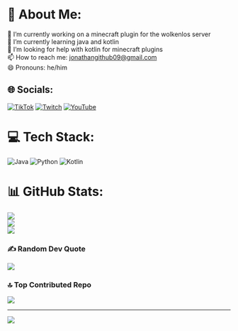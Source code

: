 # 💫 About Me:
🔭 I’m currently working on a minecraft plugin for the wolkenlos server<br>🌱 I’m currently learning java and kotlin<br>🤔 I’m looking for help with kotlin for minecraft plugins<br>📫 How to reach me: jonathangithub09@gmail.com<br>😄 Pronouns: he/him


## 🌐 Socials:
[![TikTok](https://img.shields.io/badge/TikTok-%23000000.svg?logo=TikTok&logoColor=white)](https://tiktok.com/@LeGiga03) [![Twitch](https://img.shields.io/badge/Twitch-%239146FF.svg?logo=Twitch&logoColor=white)](https://twitch.tv/LeG1ga) [![YouTube](https://img.shields.io/badge/YouTube-%23FF0000.svg?logo=YouTube&logoColor=white)](https://youtube.com/@LeGiga03) 

# 💻 Tech Stack:
![Java](https://img.shields.io/badge/java-%23ED8B00.svg?style=for-the-badge&logo=openjdk&logoColor=white) ![Python](https://img.shields.io/badge/python-3670A0?style=for-the-badge&logo=python&logoColor=ffdd54) ![Kotlin](https://img.shields.io/badge/kotlin-%237F52FF.svg?style=for-the-badge&logo=kotlin&logoColor=white)
# 📊 GitHub Stats:
![](https://github-readme-stats.vercel.app/api?username=LeG1ga&theme=dark&hide_border=false&include_all_commits=false&count_private=false)<br/>
![](https://github-readme-streak-stats.herokuapp.com/?user=LeG1ga&theme=dark&hide_border=false)<br/>
![](https://github-readme-stats.vercel.app/api/top-langs/?username=LeG1ga&theme=dark&hide_border=false&include_all_commits=false&count_private=false&layout=compact)

### ✍️ Random Dev Quote
![](https://quotes-github-readme.vercel.app/api?type=horizontal&theme=radical)

### 🔝 Top Contributed Repo
![](https://github-contributor-stats.vercel.app/api?username=LeG1ga&limit=5&theme=dark&combine_all_yearly_contributions=true)

---
[![](https://visitcount.itsvg.in/api?id=LeG1ga&icon=0&color=8)](https://visitcount.itsvg.in)

<!-- Proudly created with GPRM ( https://gprm.itsvg.in ) -->
